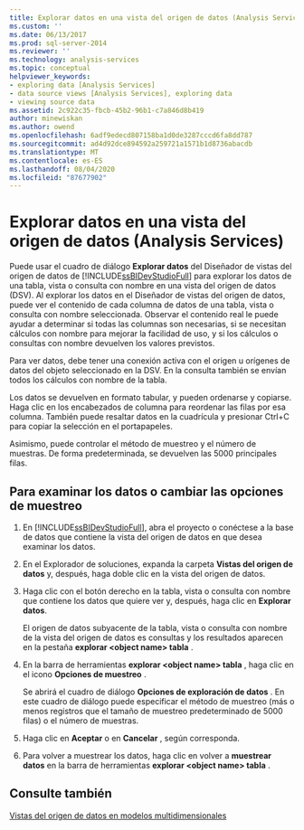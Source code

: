 ```yaml
---
title: Explorar datos en una vista del origen de datos (Analysis Services) | Microsoft Docs
ms.custom: ''
ms.date: 06/13/2017
ms.prod: sql-server-2014
ms.reviewer: ''
ms.technology: analysis-services
ms.topic: conceptual
helpviewer_keywords:
- exploring data [Analysis Services]
- data source views [Analysis Services], exploring data
- viewing source data
ms.assetid: 2c922c35-fbcb-45b2-96b1-c7a846d8b419
author: minewiskan
ms.author: owend
ms.openlocfilehash: 6adf9edecd807158ba1d0de3287cccd6fa8dd787
ms.sourcegitcommit: ad4d92dce894592a259721a1571b1d8736abacdb
ms.translationtype: MT
ms.contentlocale: es-ES
ms.lasthandoff: 08/04/2020
ms.locfileid: "87677902"
---
```

# <a name="explore-data-in-a-data-source-view-analysis-services"></a>Explorar datos en una vista del origen de datos (Analysis Services)
  Puede usar el cuadro de diálogo **Explorar datos** del Diseñador de vistas del origen de datos de [!INCLUDE[ssBIDevStudioFull](../../includes/ssbidevstudiofull-md.md)] para explorar los datos de una tabla, vista o consulta con nombre en una vista del origen de datos (DSV). Al explorar los datos en el Diseñador de vistas del origen de datos, puede ver el contenido de cada columna de datos de una tabla, vista o consulta con nombre seleccionada. Observar el contenido real le puede ayudar a determinar si todas las columnas son necesarias, si se necesitan cálculos con nombre para mejorar la facilidad de uso, y si los cálculos o consultas con nombre devuelven los valores previstos.  
  
 Para ver datos, debe tener una conexión activa con el origen u orígenes de datos del objeto seleccionado en la DSV. En la consulta también se envían todos los cálculos con nombre de la tabla.  
  
 Los datos se devuelven en formato tabular, y pueden ordenarse y copiarse. Haga clic en los encabezados de columna para reordenar las filas por esa columna. También puede resaltar datos en la cuadrícula y presionar Ctrl+C para copiar la selección en el portapapeles.  
  
 Asimismo, puede controlar el método de muestreo y el número de muestras. De forma predeterminada, se devuelven las 5000 principales filas.  
  
## <a name="to-browse-data-or-change-sampling-options"></a>Para examinar los datos o cambiar las opciones de muestreo  
  
1.  En [!INCLUDE[ssBIDevStudioFull](../../includes/ssbidevstudiofull-md.md)], abra el proyecto o conéctese a la base de datos que contiene la vista del origen de datos en que desea examinar los datos.  
  
2.  En el Explorador de soluciones, expanda la carpeta **Vistas del origen de datos** y, después, haga doble clic en la vista del origen de datos.  
  
3.  Haga clic con el botón derecho en la tabla, vista o consulta con nombre que contiene los datos que quiere ver y, después, haga clic en **Explorar datos**.  
  
     El origen de datos subyacente de la tabla, vista o consulta con nombre de la vista del origen de datos es consultas y los resultados aparecen en la pestaña **explorar \<object name> tabla** .  
  
4.  En la barra de herramientas **explorar \<object name> tabla** , haga clic en el icono **Opciones de muestreo** .  
  
     Se abrirá el cuadro de diálogo **Opciones de exploración de datos** . En este cuadro de diálogo puede especificar el método de muestreo (más o menos registros que el tamaño de muestreo predeterminado de 5000 filas) o el número de muestras.  
  
5.  Haga clic en **Aceptar** o en **Cancelar** , según corresponda.  
  
6.  Para volver a muestrear los datos, haga clic en volver a **muestrear datos** en la barra de herramientas **explorar \<object name> tabla** .  
  
## <a name="see-also"></a>Consulte también  
 [Vistas del origen de datos en modelos multidimensionales](data-source-views-in-multidimensional-models.md)  
  
  
